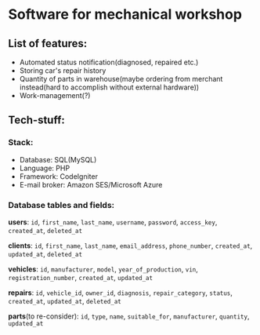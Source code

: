 # Software for mechanical workshop
## List of features:
- Automated status notification(diagnosed, repaired etc.)
- Storing car's repair history
- Quantity of parts in warehouse(maybe ordering from merchant instead(hard to accomplish without external hardware))
- Work-management(?)

## Tech-stuff:
### Stack:
- Database: SQL(MySQL)
- Language: PHP
- Framework: CodeIgniter
- E-mail broker: Amazon SES/Microsoft Azure

### Database tables and fields:
**users**:
`id`, `first_name`, `last_name`, `username`, `password`, `access_key`, `created_at`, `deleted_at`

**clients**:
`id`, `first_name`, `last_name`, `email_address`, `phone_number`, `created_at`, `updated_at`, `deleted_at`

**vehicles**:
`id`, `manufacturer`, `model`, `year_of_production`, `vin`, `registration_number`, `created_at`, `updated_at`

**repairs**:
`id`, `vehicle_id`, `owner_id`, `diagnosis`, `repair_category`, `status`, `created_at`, `updated_at`, `deleted_at`

**parts**(to re-consider):
`id`, `type`, `name`, `suitable_for`, `manufacturer`, `quantity`, `updated_at`
